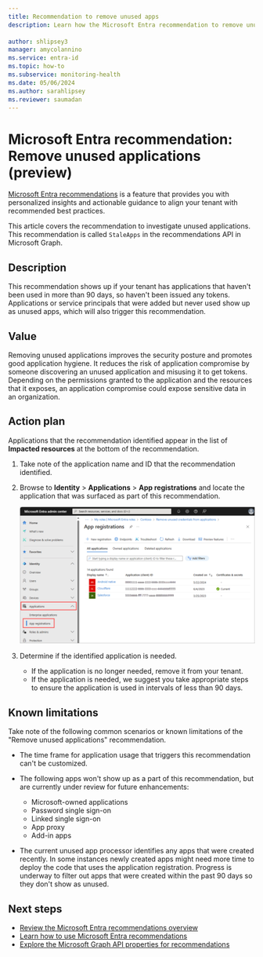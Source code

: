 ```yaml
---
title: Recommendation to remove unused apps
description: Learn how the Microsoft Entra recommendation to remove unused apps works and why you should follow the guidance.

author: shlipsey3
manager: amycolannino
ms.service: entra-id
ms.topic: how-to
ms.subservice: monitoring-health
ms.date: 05/06/2024
ms.author: sarahlipsey
ms.reviewer: saumadan
---
```

# Microsoft Entra recommendation: Remove unused applications (preview)

[Microsoft Entra recommendations](overview-recommendations.md) is a feature that provides you with personalized insights and actionable guidance to align your tenant with recommended best practices.

This article covers the recommendation to investigate unused applications. This recommendation is called `StaleApps` in the recommendations API in Microsoft Graph. 

## Description

This recommendation shows up if your tenant has applications that haven't been used in more than 90 days, so haven't been issued any tokens. Applications or service principals that were added but never used show up as unused apps, which will also trigger this recommendation.

## Value 

Removing unused applications improves the security posture and promotes good application hygiene. It reduces the risk of application compromise by someone discovering an unused application and misusing it to get tokens. Depending on the permissions granted to the application and the resources that it exposes, an application compromise could expose sensitive data in an organization.

## Action plan

Applications that the recommendation identified appear in the list of **Impacted resources** at the bottom of the recommendation. 

1. Take note of the application name and ID that the recommendation identified.
1. Browse to **Identity** > **Applications** > **App registrations** and locate the application that was surfaced as part of this recommendation.

    ![Screenshot of the Microsoft Entra app registration page.](media/recommendation-remove-unused-apps/app-registrations-list.png)

1. Determine if the identified application is needed.
    - If the application is no longer needed, remove it from your tenant.
    - If the application is needed, we suggest you take appropriate steps to ensure the application is used in intervals of less than 90 days.

## Known limitations

Take note of the following common scenarios or known limitations of the "Remove unused applications" recommendation.

* The time frame for application usage that triggers this recommendation can't be customized.

* The following apps won't show up as a part of this recommendation, but are currently under review for future enhancements: 
    - Microsoft-owned applications
    - Password single sign-on
    - Linked single sign-on
    - App proxy
    - Add-in apps

* The current unused app processor identifies any apps that were created recently. In some instances newly created apps might need more time to deploy the code that uses the application registration. Progress is underway to filter out apps that were created within the past 90 days so they don't show as unused.

## Next steps

- [Review the Microsoft Entra recommendations overview](overview-recommendations.md)
- [Learn how to use Microsoft Entra recommendations](howto-use-recommendations.md)
- [Explore the Microsoft Graph API properties for recommendations](/graph/api/resources/recommendation)
